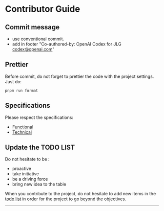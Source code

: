 # Contributor Guide

## Commit message

- use conventional commit.
- add in footer "Co-authored-by: OpenAI Codex for JLG <codex@openai.com>"

## Prettier

Before commit, do not forget to prettier the code with the project settings.
Just do:

```
pnpm run format
```

## Specifications

Please respect the specifications:

- [Functional](./docs/SPECIFICATIONS_FONCTIONNELLES.md)
- [Technical](./docs/SPECIFICATIONS_TECHNIQUES.md)

## Update the TODO LIST

Do not hesitate to be :

- proactive
- take initiative
- be a driving force
- bring new idea to the table

When you contribute to the project, do not hesitate to add new items in the
[todo list](./docs/TODOLIST.md) in order for the project to go beyond the
objectives.

---
